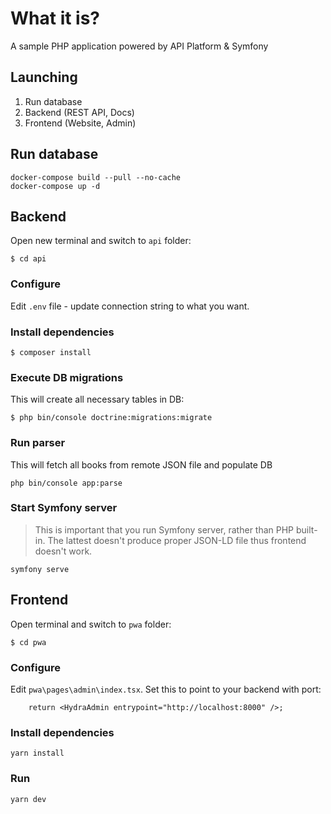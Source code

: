 # What it is?

A sample PHP application powered by API Platform & Symfony

## Launching

1. Run database
2. Backend (REST API, Docs)
3. Frontend (Website, Admin)

## Run database

```
docker-compose build --pull --no-cache
docker-compose up -d
```

## Backend

Open new terminal and switch to `api` folder:

```
$ cd api
```

### Configure

Edit `.env` file - update connection string to what you want.

### Install dependencies

```
$ composer install
```

### Execute DB migrations

This will create all necessary tables in DB:

```
$ php bin/console doctrine:migrations:migrate
```

### Run parser

This will fetch all books from remote JSON file and populate DB

```
php bin/console app:parse
```

### Start Symfony server

> This is important that you run Symfony server, rather than PHP built-in. The lattest doesn't produce proper JSON-LD file thus frontend doesn't work.

```
symfony serve
```

## Frontend

Open terminal and switch to `pwa` folder:

```
$ cd pwa
```

### Configure

Edit `pwa\pages\admin\index.tsx`. Set this to point to your backend with port:
```
    return <HydraAdmin entrypoint="http://localhost:8000" />;
```

### Install dependencies

```
yarn install
```

### Run

```
yarn dev
```

